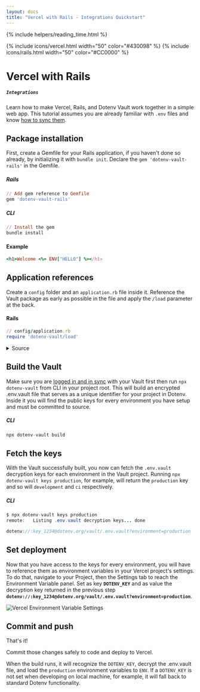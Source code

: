 ```yaml
---
layout: docs
title: "Vercel with Rails - Integrations Quickstart"
---
```


{% include helpers/reading_time.html %}

{% include icons/vercel.html width="50" color="#430098" %}
{% include icons/rails.html width="50" color="#CC0000" %}


# __Vercel with Rails__
##### `Integrations`
Learn how to make Vercel, Rails, and Dotenv Vault work together in a simple web app. This tutorial assumes you are already familiar with `.env` files and know [how to sync them](/docs/tutorials/sync).

## Package installation
First, create a Gemfile for your Rails application, if you haven't done so already, by initializing it with `bundle init`. Declare the `gem 'dotenv-vault-rails'` in the Gemfile.
##### Rails
```Ruby
// Add gem reference to Gemfile
gem 'dotenv-vault-rails'
```
##### CLI
```Ruby
// Install the gem
bundle install
```
#### Example
```Ruby
<h1>Welcome <%= ENV["HELLO"] %></h1>
```

## Application references
Create a `config` folder and an `application.rb` file inside it. Reference the Vault package as early as possible in the file and apply the `/load` parameter at the back.

#### Rails
```Ruby
// config/application.rb
require 'dotenv-vault/load'
```
<details>

  <summary>Source </summary>

```Ruby
require_relative "boot"

require "rails/all"
require 'dotenv-vault/load'

# Require the gems listed in Gemfile, including any gems
# you've limited to :test, :development, or :production.
Bundler.require(*Rails.groups)

module IntegrationExampleHerokuRails
  class Application < Rails::Application
    # Initialize configuration defaults for originally generated Rails version.
    config.load_defaults 6.1

    # Configuration for the application, engines, and railties goes here.
    #
    # These settings can be overridden in specific environments using the files
    # in config/environments, which are processed later.
    #
    # config.time_zone = "Central Time (US & Canada)"
    # config.eager_load_paths << Rails.root.join("extras")
  end
end
```
</details>

<!-- [example](https://github.com/dotenv-org/integration-example-vercel-rails/blob/374e9a3e5e5f6ffe2f4a83f08bf2c0222871ed40/config/application.rb#L4) -->

## Build the Vault
Make sure you are [logged in and in sync](/docs/tutorials/sync) with your Vault first then run `npx dotenv-vault` from CLI in your project root. This will build an encrypted .env.vault file that serves as a unique identifier for your project in Dotenv. Inside it you will find the public keys for every environment you have setup and must be committed to source.
##### CLI
```Java
npx dotenv-vault build
```

## Fetch the keys
With the Vault successfully built, you now can fetch the `.env.vault` decryption keys for each environment in the Vault project. Running `npx dotenv-vault keys production`, for example, will return the `production` key and so will `development` and `ci` respectively.

##### CLI
```Java
$ npx dotenv-vault keys production
remote:   Listing .env.vault decryption keys... done

dotenv://:key_1234@dotenv.org/vault/.env.vault?environment=production
```

## Set deployment
Now that you have access to the keys for every environment, you will have to reference them as environment variables in your Vercel project's settings. To do that, navigate to your Project, then the Settings tab to reach the Environment Variable panel. Set as key **`DOTENV_KEY`** and as value the decryption key returned in the previous step **`dotenv://:key_1234@dotenv.org/vault/.env.vault?environment=production`**.

![Vercel Environment Variable Settings](https://res.cloudinary.com/dotenv-org/image/upload/v1666956664/dotenv_vercel_environment_variable_settings_bvpjgg.png)


  <!-- <summary>Example</summary>
{% include helpers/screenshot.html url="https://res.cloudinary.com/dotenv-org/image/upload/v1666956664/dotenv_vercel_environment_variable_settings_bvpjgg.png" %} -->
</details>

## Commit and push
That's it!

Commit those changes safely to code and deploy to Vercel.

When the build runs, it will recognize the `DOTENV_KEY`, decrypt the .env.vault file, and load the `production` environment variables to `ENV`. If a `DOTENV_KEY` is not set when developing on local machine, for example, it will fall back to standard Dotenv functionality.
